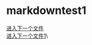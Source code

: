 
# markdowntest1
[进入下一个文件](https://github.com/zpw-123/markdowntest/blob/main/file2.md)\
[进入下一个文件1](./file2.md)\
